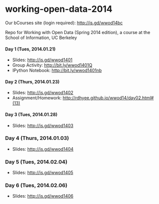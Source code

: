 working-open-data-2014
======================

Our bCourses site (login required): http://is.gd/wwod14bc

Repo for Working with Open Data (Spring 2014 edition), a course at the School of Information, UC Berkeley

#### Day 1 (Tues, 2014.01.21)

* Slides: http://is.gd/wwod1401
* Group Activity: http://bit.ly/wwod1401Q
* IPython Notebook: http://bit.ly/wwod1401nb

#### Day 2 (Thurs, 2014.01.23)

* Slides: http://is.gd/wwod1402
* Assignment/Homework: http://rdhyee.github.io/wwod14/day02.html#(13)

#### Day 3 (Tues, 2014.01.28)

* Slides: http://is.gd/wwod1403

### Day 4 (Thurs, 2014.01.03)

* Slides: http://is.gd/wwod1404

### Day 5 (Tues, 2014.02.04)

* Slides: http://is.gd/wwod1405

### Day 6 (Tues, 2014.02.06)

* Slides: http://is.gd/wwod1406
